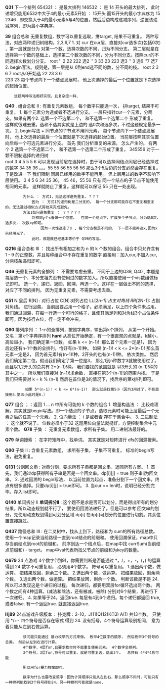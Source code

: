 **Q31** 下一个排列 
        654321 ： 是最大排列
        146532 ： 是 14  开头的最大排列， 此时递增只能用6532中大于4的最小元素5开始 ： 15开头
        而15开头的最小字典序为 15 2346 . 即交换大于4的最小元素5与4的位置，然后后边构成递减序列，逆置该递减序列，即为最小字典序。


**39**  组合总和  无重复数组，数字可以重复选取，拼target,  结果不可重复。
        两种写法，对应两种递归树结构。2,3,6,7
        1. 对 cur 在cur层，直接对cur选多次(包括0次) ，第一层就是分为 对第一个数，选择次数的不同，归为不同分支。 
                第二层就是在选择第一个数的基础上，选择第二个数次数的不同，分为不同分支。按照cur的不同选择次数划分分支。
                     root
       ''          2         22    222    选2
      '' 3  33     23       223            选3
     ''  3                                  选6
    ''7                                      选7
        2. begin写法。规则是，第一层是从 0到end选不同的数，分不同的枝。 
                    root
                 2   3   6   7   root从0开始选
              22  23   3   6     
             223  23
        每个节点向下一个结点发展时， 他上次选择的最后一个位置就是下次选择的起始位置。

        这题两种写法都好实现，且复杂度一样、

**Q40**  . 组合总和 II  :   有重复元素数组， 每个数字只能选一次， 拼target, 结果不可重复。
            1. 每个元素分为选或者不选进行分支。 一层只指针cur一个元素，分两支。如果有两个2. 选第一个不选第二个， 和不选第一个选第二个
                    形成了重复。 这样就很难去重。选和不选其实就是上边的 选0次和选多次，不过这题规定最多一次。
            2. begin写法 + 同节点的子节点不用同元素， 每个节点向下一个结点发展时， 他上次选择的最后一个位置就是下次选择的起始位置。
                    当前层按照其实位置向后每一个可选元素进行分支。
            首先 我们分析重复的来源。 怎么产生的。 有两个 2  选第一个不选第二个， 和不选第一个选第二个形成了重复。
            345556
            对于一颗不限制选择的递归树   
                         root
                3    4    5         5      5       6  可以发现当前层在选择时，由于可以选择同结点同层已经选择过的数字
        34  35 36 。。。55 55 56  55 56    56          那么3个5后边的分支必然会存在重复。 
        于是改进一下   我们限制 同层已经用的数字不能再用。 但上层用过的数字不影响下层使用。
                    3       4     5      6
                34 35 36， 45 46，55 56                  只有 同一个结点的子节点不能使用相同的元素。
                这样就防止了重复。这样就可以保证  55 只在一处出现。
            
            为什么 ： 方式1，无法这样避免重复。？？？
                因为 ： 方式1的递归树是二分支的， 每一个分支都可能存在不重复和重复的，无法通过相似方式剪枝来完成避免。
            方法1如何避免重复 ： ？？？？？
                将相同y个x看做一个位置。  在同一个结点下，扩展多个子节点，分为选0次，选多次， 次数<y即可。
                    因为一次性选走了x , 每个分支都是不同的， 下一层不能再选x,因为x已经用光了。
                此时，该题就已经基本等价于 Q39的写法。


**Q216**     组合总和 III ： 找出所有相加之和为 n 的 k 个数的组合。组合中只允许含有 1 - 9 的正整数，并且每种组合中不存在重复的数字
                直接用：加入cur,不加入cur,分两枝条递归即可。
                

        
**Q46**       无重复元素的全排列  ： 不需要考虑去重。
                        不同于上边的Q39, Q40 , 本题是每层选一个，本分支祖先没有使用过的数字加入。所以直接使用一个vis数组做标记即可。
                                选一个，递归，返回，回溯，再选一个。这样在一层做出不同的选择，对应了不同的排列。
                        因为无重复元素，不需要考虑去重。
                
        
              
**Q51**        N 皇后 
                R[N] : 对行占位  C[N]:对列占位   LL[2*n-1]:占主对角线   RR[2*N-1]: 占副对角线。
                进行回溯， 当前层要占用一个格子，必须满足，以上四个条件未占用。
                我们通过回溯，在每一行选一个可行的格子，且使其满足列和对角线3个占位条件即可。因为按行占位，行一定不会冲突。

**Q60**      排列序列 ：  1~n的全排列，按照字典序，输出第k个排列， 从第一个开始。
             又名：第k个字典序排列
  **hard**   从高位开始确定，有一个很直观的点就是，k越小，高位越小。
             我们确定第一位数。
             如果 k <= (n-1)!  :那么首个元素一定是1， 因为后边还有n-1个数的全排列，恰好有(n-1)!种。
             如果  (n-1)! < k <= 2*(n-1)!  那么首元素一定是2， 因为首元素1有(n-1)!种，2开头的也有(n-1)!种。
             依次类推。
             然后我们确定第二位。假设我们确定了第一位是3， 那么1到n种数字3就被使用过了。 而且以1,2开头的总共有 2*(n-1)!种。
             我们要找的范围就是 以3开头的 (n-1)!种的其中之一。 所以我们直接对 (n-1)!求余数， 直接在第3个(n-1)!的范围内找。
             于是我们只需要对 k = k % (n-1) 然后在首位是3的情况下，找后序的第k排列即可。

             如果 5*(n-1)! < k <= 6*(n-1)!  那么就是找第5小（因为3用过了，不能直接用5.第五小此时是6.）

 **Q77**     组合 ；：返回 1 ... n 中所有可能的 k 个数的组合
                1. 增量构造法 ： 比较难理解。其实就是begin写法。即一个结点的子节点，选取元素时可能上层最后一个元素之后的任意一个元素。
                2. 位向量法 ： i 是或者否  存在于集合中。
                3. 二进制法 ： 这个就不说了。 位数必须小于32
                这题用位向量法就挺好，方便控制集合中元素个数。
**Q78**      子集 ： 无重复元素数组，求所有子集。
                 用二进制法最好的。


**Q79**      单词搜索  ： 在字符矩阵中，找单词。
              其实就是对矩阵进行 dfs的回溯搜索。
              

**Q90**       子集 II : 含重复元素数组， 求所有子集， 子集不可重复。
                标准的begin写法，避免重复。



**Q131**     分割回文串 : 对串分割，要求所有子串都是回文串，返回所有方案。
             1. 首先，我们通过dp获得所有子串是否是一个回文串。dp[i][j] = true 则子串ij为回文串。
             2. 通过回溯的 begin写法， 以当前位置为起点，准备分割下一个回文串。终点有很多选择。只要dp[i][j] = true即可。
             3. 当cur == len时，说明已经分割完毕。存入list即可。

**Q140**     单词拆分 II 
        **单词拆分II**  : 这个题不是求是否可以划分，而是得出所有的划分结果，所以动态规划就不行了， 要使用回溯法递归了。但是可以参考
                        回文串的划分，先使用动态规划得到可划分区域 dp[i] 在dp[i]可划分的位置进行切割。其余位置直接跳过。
            

**Q437**     路径总和 III : 在二叉树中，找从上到下，路径和为 sum的所有路径总数。
                使用一个map记录当前路径一直到root结点的前缀和。 使用回溯保证，map中只存当前结点到root的前缀和。
                前序到达一个结点后，在map中找 currSum(当前结点前缀和) - target。 map中val代表所找父节点的前缀和为key的数量。
                
**Q679**     24 点游戏  4个数字(1到9)，你需要判断是否能通过 *，/，+，-，(，) 的运算得到 24
                数字不可重复用， 必须用4个数字。  符号可以重复用。 
             1.选出两个数，做运算。 把结果放回，剩余三个数。
             2.选出两个数，做运算。 把结果放回，剩余两个数。
             3.选出两个数，做运算。 把结果放回，剩余一个数。 判断该数是不是 24. 
             所以可以发现这是个递归的过程。 每次递归，都要用双层for循环选出两个数。  两个数之间有4种运算。(减法和除法，还有被减，被除)
             分别对6个结果，再进行下一次递归。
             4. 如果等于24，返回true. 每层有4到6个递归。每个递归都返回 true,或者false. 有一个返回true. 就直接返回true.

**Hj89**    24点游戏升级版本： 扑克牌：2-10，J(11)Q(12)K(13) A(1) 共13个数。 只使用 */+- 四个符号是否存在等式 得到 24. 
            没有括号，4个符号运算级别相同，   意为着只能从左到右做运算。
        
            该问题只能通过 暴力枚举的方式来做。 枚举4位数字的顺序， 然后枚举3个符号的总类。 然后从左到右进行计算。
            4个数字，4层for,且要求枚举时不能重复使用元素。 4个数字全排列。
            3个符号，3层for,符号可以重复。就是可重复选，选出3个。  总共有 4*4*4总可能

            所以用for暴力枚举即可。 

            数字为什么也要改变顺序：因为计算顺序只能从左到右，那么顺序不同时，可能只有一种排列能找到3个符号得到24，另一种排列可能就是none.